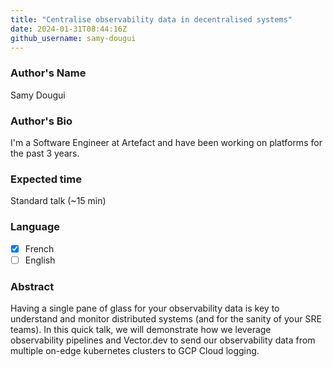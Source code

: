 ```yaml
---
title: "Centralise observability data in decentralised systems"
date: 2024-01-31T08:44:16Z
github_username: samy-dougui
---
```

### Author's Name

Samy Dougui

### Author's Bio

I'm a Software Engineer at Artefact and have been working on platforms for the past 3 years.

### Expected time

Standard talk (~15 min)

### Language

- [X] French
- [ ] English

### Abstract

Having a single pane of glass for your observability data is key to understand and monitor distributed systems (and for the sanity of your SRE teams).
In this quick talk, we will demonstrate how we leverage observability pipelines and Vector.dev to send our observability data from multiple on-edge kubernetes clusters to GCP Cloud logging.

